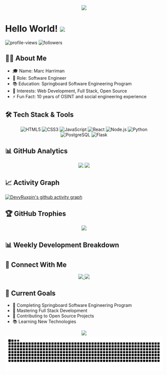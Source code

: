 <div align="center">
  <img src="https://readme-typing-svg.herokuapp.com/?lines=Welcome+to+my+GitHub!;I'm+DevyRuxpin;Full+Stack+Developer&center=true&width=380&height=50">
</div>

# Hello World! <img src="https://raw.githubusercontent.com/MartinHeinz/MartinHeinz/master/wave.gif" width="30px">

<p align="left">
  <img src="https://komarev.com/ghpvc/?username=DevyRuxpin&label=Profile%20views&color=0e75b6&style=flat" alt="profile-views">
  <img src="https://img.shields.io/github/followers/DevyRuxpin?label=Followers&style=social" alt="followers">
</p>

## 👨‍💻 About Me
- 🎓 Name: Marc Harriman
- 💼 Role: Software Engineer
- 📚 Education: Springboard Software Engineering Program
- 🌟 Interests: Web Development, Full Stack, Open Source
- ⚡ Fun Fact: 10 years of OSINT and social engineering experience

## 🛠️ Tech Stack & Tools
<p align="center">
  <img alt="HTML5" src="https://img.shields.io/badge/HTML5-E34F26?style=for-the-badge&logo=html5&logoColor=white"/>
  <img alt="CSS3" src="https://img.shields.io/badge/CSS3-1572B6?style=for-the-badge&logo=css3&logoColor=white"/>
  <img alt="JavaScript" src="https://img.shields.io/badge/JavaScript-F7DF1E?style=for-the-badge&logo=javascript&logoColor=black"/>
  <img alt="React" src="https://img.shields.io/badge/React-20232A?style=for-the-badge&logo=react&logoColor=61DAFB"/>
  <img alt="Node.js" src="https://img.shields.io/badge/Node.js-43853D?style=for-the-badge&logo=node.js&logoColor=white"/>
  <img alt="Python" src="https://img.shields.io/badge/Python-14354C?style=for-the-badge&logo=python&logoColor=white"/>
  <img alt="PostgreSQL" src="https://img.shields.io/badge/PostgreSQL-316192?style=for-the-badge&logo=postgresql&logoColor=white"/>
  <img alt="Flask" src="https://img.shields.io/badge/Flask-000000?style=for-the-badge&logo=flask&logoColor=white"/>
</p>

## 📊 GitHub Analytics
<p align="center">
  <img height="180em" src="https://github-readme-stats.vercel.app/api?username=DevyRuxpin&show_icons=true&theme=tokyonight&include_all_commits=true&count_private=true"/>
  <img height="180em" src="https://github-readme-stats.vercel.app/api/top-langs/?username=DevyRuxpin&layout=compact&langs_count=8&theme=tokyonight"/>
</p>

## 📈 Activity Graph
[![DevyRuxpin's github activity graph](https://github-readme-activity-graph.vercel.app/graph?username=DevyRuxpin&theme=tokyo-night)](https://github.com/ashutosh00710/github-readme-activity-graph)

## 🏆 GitHub Trophies
<p align="center">
  <img src="https://github-profile-trophy.vercel.app/?username=DevyRuxpin&theme=tokyonight&row=1&column=6"/>
</p>

## 📊 Weekly Development Breakdown
<!--START_SECTION:waka-->
<!--END_SECTION:waka-->

## 🤝 Connect With Me
<p align="center">
  <a href="https://www.linkedin.com/in/marc-harriman-ba6531302/">
    <img src="https://img.shields.io/badge/-LinkedIn-0077B5?style=for-the-badge&logo=Linkedin&logoColor=white"/>
  </a>
  <a href="mailto:your.email@example.com">
    <img src="https://img.shields.io/badge/-Email-D14836?style=for-the-badge&logo=Gmail&logoColor=white"/>
  </a>
</p>

## 🎯 Current Goals
- 🔭 Completing Springboard Software Engineering Program
- 🌱 Mastering Full Stack Development
- 👯 Contributing to Open Source Projects
- 📚 Learning New Technologies

<div align="center">
  <img src="https://quotes-github-readme.vercel.app/api?type=horizontal&theme=tokyonight"/>
</div>

<picture>
  <source media="(prefers-color-scheme: dark)" srcset="https://raw.githubusercontent.com/DevyRuxpin/DevyRuxpin/output/github-contribution-grid-snake-dark.svg">
  <source media="(prefers-color-scheme: light)" srcset="https://raw.githubusercontent.com/DevyRuxpin/DevyRuxpin/output/github-contribution-grid-snake.svg">
  <img alt="github contribution grid snake animation" src="https://raw.githubusercontent.com/DevyRuxpin/DevyRuxpin/output/github-contribution-grid-snake.svg">
</picture>











